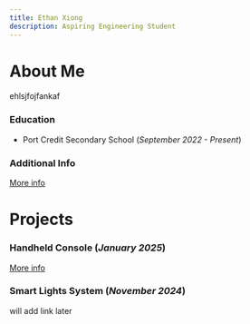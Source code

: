 ```yaml
---
title: Ethan Xiong
description: Aspiring Engineering Student
---
```


# About Me

ehlsjfojfankaf

### Education
- Port Credit Secondary School (_September 2022 - Present_)

### Additional Info

[More info](./aboutme.html)

# Projects

### Handheld Console (_January 2025_)

[More info](./tej3mr.html)

### Smart Lights System (_November 2024_)

will add link later
